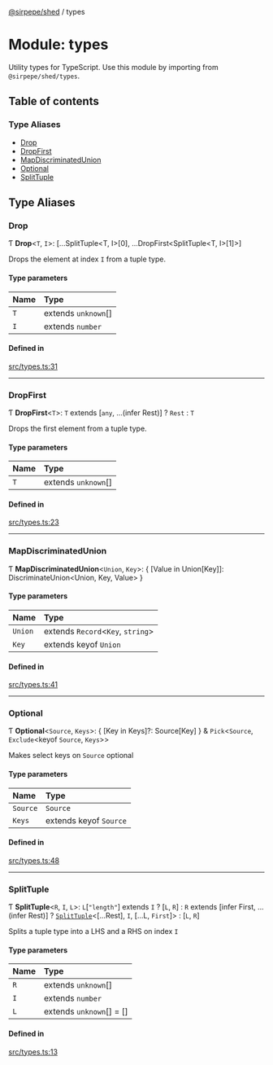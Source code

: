 [@sirpepe/shed](../README.md) / types

# Module: types

Utility types for TypeScript. Use this module by importing from
`@sirpepe/shed/types`.

## Table of contents

### Type Aliases

- [Drop](types.md#drop)
- [DropFirst](types.md#dropfirst)
- [MapDiscriminatedUnion](types.md#mapdiscriminatedunion)
- [Optional](types.md#optional)
- [SplitTuple](types.md#splittuple)

## Type Aliases

### Drop

Ƭ **Drop**\<`T`, `I`\>: [...SplitTuple\<T, I\>[0], ...DropFirst\<SplitTuple\<T, I\>[1]\>]

Drops the element at index `I` from a tuple type.

#### Type parameters

| Name | Type |
| :------ | :------ |
| `T` | extends `unknown`[] |
| `I` | extends `number` |

#### Defined in

[src/types.ts:31](https://github.com/SirPepe/shed/blob/3aa9cc7/src/types.ts#L31)

___

### DropFirst

Ƭ **DropFirst**\<`T`\>: `T` extends [`any`, ...(infer Rest)] ? `Rest` : `T`

Drops the first element from a tuple type.

#### Type parameters

| Name | Type |
| :------ | :------ |
| `T` | extends `unknown`[] |

#### Defined in

[src/types.ts:23](https://github.com/SirPepe/shed/blob/3aa9cc7/src/types.ts#L23)

___

### MapDiscriminatedUnion

Ƭ **MapDiscriminatedUnion**\<`Union`, `Key`\>: \{ [Value in Union[Key]]: DiscriminateUnion\<Union, Key, Value\> }

#### Type parameters

| Name | Type |
| :------ | :------ |
| `Union` | extends `Record`\<`Key`, `string`\> |
| `Key` | extends keyof `Union` |

#### Defined in

[src/types.ts:41](https://github.com/SirPepe/shed/blob/3aa9cc7/src/types.ts#L41)

___

### Optional

Ƭ **Optional**\<`Source`, `Keys`\>: \{ [Key in Keys]?: Source[Key] } & `Pick`\<`Source`, `Exclude`\<keyof `Source`, `Keys`\>\>

Makes select keys on `Source` optional

#### Type parameters

| Name | Type |
| :------ | :------ |
| `Source` | `Source` |
| `Keys` | extends keyof `Source` |

#### Defined in

[src/types.ts:48](https://github.com/SirPepe/shed/blob/3aa9cc7/src/types.ts#L48)

___

### SplitTuple

Ƭ **SplitTuple**\<`R`, `I`, `L`\>: `L`[``"length"``] extends `I` ? [`L`, `R`] : `R` extends [infer First, ...(infer Rest)] ? [`SplitTuple`](types.md#splittuple)\<[...Rest], `I`, [...L, `First`]\> : [`L`, `R`]

Splits a tuple type into a LHS and a RHS on index `I`

#### Type parameters

| Name | Type |
| :------ | :------ |
| `R` | extends `unknown`[] |
| `I` | extends `number` |
| `L` | extends `unknown`[] = [] |

#### Defined in

[src/types.ts:13](https://github.com/SirPepe/shed/blob/3aa9cc7/src/types.ts#L13)
